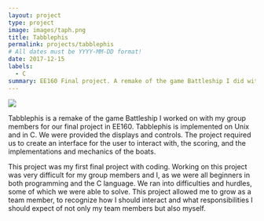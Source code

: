 ```yaml
---
layout: project
type: project
image: images/taph.png
title: Tabblephis
permalink: projects/tabblephis
# All dates must be YYYY-MM-DD format!
date: 2017-12-15
labels:
  - C
summary: EE160 Final project. A remake of the game Battleship I did with my group members.
---
```

<img class="ui medium right floated rounded image" src="../images/tp.png">

Tabblephis is a remake of the game Battleship I worked on with my group members for our final project in EE160. Tabblephis is implemented on Unix and in C. We were provided the displays and controls. The project required us to create an interface for the user to interact with, the scoring, and the implementations and mechanics of the boats.


This project was my first final project with coding. Working on this project was very difficult for my group members and I, as we were all beginners in both programming and the C language. We ran into difficulties and hurdles, some of which we were able to solve. This project allowed me to grow as a team member, to recognize how I should interact and what responsibilities I should expect of not only my team members but also myself.


